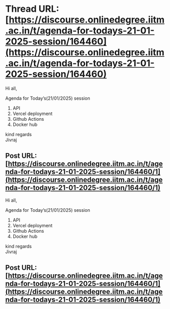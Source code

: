 # Thread URL: [https://discourse.onlinedegree.iitm.ac.in/t/agenda-for-todays-21-01-2025-session/164460](https://discourse.onlinedegree.iitm.ac.in/t/agenda-for-todays-21-01-2025-session/164460)

Hi all,

Agenda for Today’s(21/01/2025) session

1. API
2. Vercel deployment
3. Github Actions
4. Docker hub

kind regards  
Jivraj

Post URL: [https://discourse.onlinedegree.iitm.ac.in/t/agenda-for-todays-21-01-2025-session/164460/1](https://discourse.onlinedegree.iitm.ac.in/t/agenda-for-todays-21-01-2025-session/164460/1)
---
Hi all,

Agenda for Today’s(21/01/2025) session

1. API
2. Vercel deployment
3. Github Actions
4. Docker hub

kind regards  
Jivraj

Post URL: [https://discourse.onlinedegree.iitm.ac.in/t/agenda-for-todays-21-01-2025-session/164460/1](https://discourse.onlinedegree.iitm.ac.in/t/agenda-for-todays-21-01-2025-session/164460/1)
---
